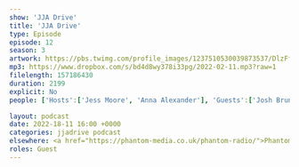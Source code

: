 ```yaml
---
show: 'JJA Drive'
title: 'JJA Drive'
type: Episode
episode: 12
season: 3
artwork: https://pbs.twimg.com/profile_images/1237510530039873537/DlzFfEl3_400x400.jpg
mp3: https://www.dropbox.com/s/bd4d8wy378i33pg/2022-02-11.mp3?raw=1
filelength: 157186430
duration: 2199
explicit: No
people: ['Hosts':['Jess Moore', 'Anna Alexander'], 'Guests':['Josh Brunning','Dan Jellicoe']]

layout: podcast
date: 2022-18-11 16:00 +0000
categories: jjadrive podcast
elsewhere: <a href="https://phantom-media.co.uk/phantom-radio/">Phantom Media</a>
roles: Guest
---
```

